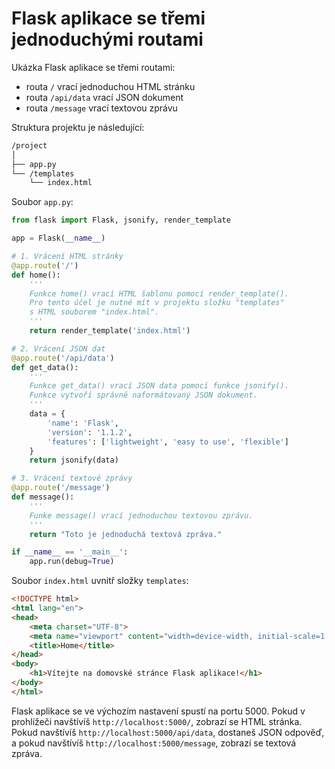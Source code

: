 # Flask aplikace se třemi jednoduchými routami
Ukázka Flask aplikace se třemi routami:
- routa `/` vrací jednoduchou HTML stránku
- routa `/api/data` vrací JSON dokument
- routa `/message` vrací textovou zprávu

Struktura projektu je následující:
```bash
/project
│
├── app.py
└── /templates
    └── index.html
```

Soubor `app.py`:
```python
from flask import Flask, jsonify, render_template

app = Flask(__name__)

# 1. Vrácení HTML stránky
@app.route('/')
def home():
    '''
    Funkce home() vrací HTML šablonu pomocí render_template().
    Pro tento účel je nutné mít v projektu složku "templates"
    s HTML souborem "index.html".
    '''
    return render_template('index.html')

# 2. Vrácení JSON dat
@app.route('/api/data')
def get_data():
    '''
    Funkce get_data() vrací JSON data pomocí funkce jsonify().
    Funkce vytvoří správně naformátovaný JSON dokument.
    '''
    data = {
        'name': 'Flask',
        'version': '1.1.2',
        'features': ['lightweight', 'easy to use', 'flexible']
    }
    return jsonify(data)

# 3. Vrácení textové zprávy
@app.route('/message')
def message():
    '''
    Funke message() vrací jednoduchou textovou zprávu.
    '''
    return "Toto je jednoduchá textová zpráva."

if __name__ == '__main__':
    app.run(debug=True)
```

Soubor `index.html` uvnitř složky `templates`:
```html
<!DOCTYPE html>
<html lang="en">
<head>
    <meta charset="UTF-8">
    <meta name="viewport" content="width=device-width, initial-scale=1.0">
    <title>Home</title>
</head>
<body>
    <h1>Vítejte na domovské stránce Flask aplikace!</h1>
</body>
</html>
```

Flask aplikace se ve výchozím nastavení spustí na portu 5000. Pokud v prohlížeči navštívíš `http://localhost:5000/`, zobrazí se HTML stránka. Pokud navštívíš `http://localhost:5000/api/data`, dostaneš JSON odpověď, a pokud navštívíš `http://localhost:5000/message`, zobrazí se textová zpráva.
